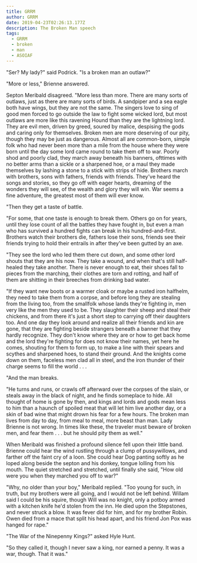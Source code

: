 ```yaml
---
title: GRRM
author: GRRM
date: 2019-04-23T02:26:13.177Z
description: The Broken Man speech
tags:
  - GRRM
  - broken
  - man
  - ASOIAF
---
```

"Ser? My lady?" said Podrick. "Is a broken man an outlaw?"

"More or less," Brienne answered.

Septon Meribald disagreed. "More less than more. There are many sorts of outlaws, just as there are many sorts of birds. A sandpiper and a sea eagle both have wings, but they are not the same. The singers love to sing of good men forced to go outside the law to fight some wicked lord, but most outlaws are more like this ravening Hound than they are the lightning lord. They are evil men, driven by greed, soured by malice, despising the gods and caring only for themselves. Broken men are more deserving of our pity, though they may be just as dangerous. Almost all are common-born, simple folk who had never been more than a mile from the house where they were born until the day some lord came round to take them off to war. Poorly shod and poorly clad, they march away beneath his banners, ofttimes with no better arms than a sickle or a sharpened hoe, or a maul they made themselves by lashing a stone to a stick with strips of hide. Brothers march with brothers, sons with fathers, friends with friends. They've heard the songs and stories, so they go off with eager hearts, dreaming of the wonders they will see, of the wealth and glory they will win. War seems a fine adventure, the greatest most of them will ever know.

"Then they get a taste of battle.

"For some, that one taste is enough to break them. Others go on for years, until they lose count of all the battles they have fought in, but even a man who has survived a hundred fights can break in his hundred-and-first. Brothers watch their brothers die, fathers lose their sons, friends see their friends trying to hold their entrails in after they've been gutted by an axe.

"They see the lord who led them there cut down, and some other lord shouts that they are his now. They take a wound, and when that's still half-healed they take another. There is never enough to eat, their shoes fall to pieces from the marching, their clothes are torn and rotting, and half of them are shitting in their breeches from drinking bad water.

"If they want new boots or a warmer cloak or maybe a rusted iron halfhelm, they need to take them from a corpse, and before long they are stealing from the living too, from the smallfolk whose lands they're fighting in, men very like the men they used to be. They slaughter their sheep and steal their chickens, and from there it's just a short step to carrying off their daughters too. And one day they look around and realize all their friends and kin are gone, that they are fighting beside strangers beneath a banner that they hardly recognize. They don't know where they are or how to get back home and the lord they're fighting for does not know their names, yet here he comes, shouting for them to form up, to make a line with their spears and scythes and sharpened hoes, to stand their ground. And the knights come down on them, faceless men clad all in steel, and the iron thunder of their charge seems to fill the world . . .

"And the man breaks.

"He turns and runs, or crawls off afterward over the corpses of the slain, or steals away in the black of night, and he finds someplace to hide. All thought of home is gone by then, and kings and lords and gods mean less to him than a haunch of spoiled meat that will let him live another day, or a skin of bad wine that might drown his fear for a few hours. The broken man lives from day to day, from meal to meal, more beast than man. Lady Brienne is not wrong. In times like these, the traveler must beware of broken men, and fear them . . . but he should pity them as well."

When Meribald was finished a profound silence fell upon their little band. Brienne could hear the wind rustling through a clump of pussywillows, and farther off the faint cry of a loon. She could hear Dog panting softly as he loped along beside the septon and his donkey, tongue lolling from his mouth. The quiet stretched and stretched, until finally she said, "How old were you when they marched you off to war?"

"Why, no older than your boy," Meribald replied. "Too young for such, in truth, but my brothers were all going, and I would not be left behind. Willam said I could be his squire, though Will was no knight, only a potboy armed with a kitchen knife he'd stolen from the inn. He died upon the Stepstones, and never struck a blow. It was fever did for him, and for my brother Robin. Owen died from a mace that split his head apart, and his friend Jon Pox was hanged for rape."

"The War of the Ninepenny Kings?" asked Hyle Hunt.

"So they called it, though I never saw a king, nor earned a penny. It was a war, though. That it was."
